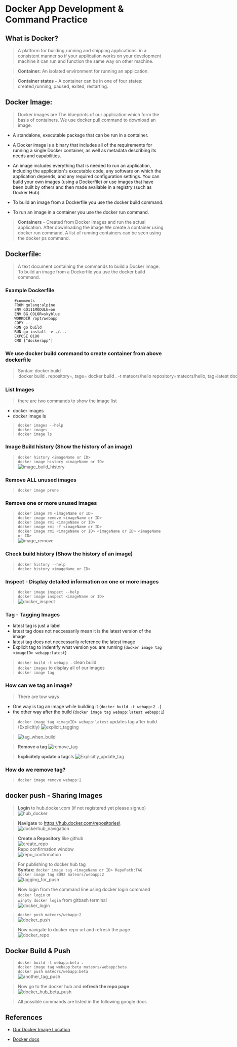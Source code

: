 # Docker App Development & Command Practice

## What is Docker?
> A platform for building,running and shipping applications. in a consistent manner so if your application works on your development machine it can run and function the same way on other machine.

> **Container:** An isolated environment for running an application.

> **Container states** – A container can be in one of four states: created,running, paused, exited, restarting.

## Docker Image: 
> Docker images are The blueprints of our application which form the basis of containers. We use docker pull command to download an image.

* A standalone, executable package that can be run in a container.

* A Docker image is a binary that includes all of the requirements for running a single Docker container, as well as metadata describing its needs and capabilities.

* An image includes everything that is needed to run an application, including the application's executable code, any software on which the application depends, and any required configuration settings. You can build your own images (using a Dockerfile) or use images that have been built by others and then made available in a registry (such as Docker Hub).

* To build an image from a Dockerfile you use the docker build command.

* To run an image in a container you use the docker run command.


> **Containers** - Created from Docker images and run the actual application. After downloading the image We create a container using docker run command. A list of running containers can be seen using the docker ps command.

## Dockerfile:
> A text document containing the commands to build a Docker image.\
> To build an image from a Dockerfile you use the docker build command.

### Example Dockerfile
```
    #comments
    FROM golang:alpine
    ENV GO111MODULE=on
    ENV BG_COLOR=skyblue
    WORKDIR /opt/webapp
    COPY . .
    RUN go build
    RUN go install -v ./...
    EXPOSE 8180
    CMD ["dockerapp"]
```

### We use docker build command to create container from above dockerfile
> Syntax: docker build <dockerFile> <option> <path>\
> `docker build .` repository=<none>, tage=<none>\
> `docker build . -t mateors/hello` repository=mateors/hello, tag=latest\
> `docker build . -t mateors/hello:1` repository=mateors/hello, tag=1\
> `docker build -f Dockerfile.dev -t helloWorld` repository=helloWorld, tag=latest\
> `docker build -f Dockerfile.dev -t helloWorld:1` repository=helloWorld, tag=1

### List Images
> there are two commands to show the image list
* docker images
* docker image ls

> `docker images --help`\
> `docker images`\
> `docker image ls`

### Image Build history (Show the history of an image)
> `docker history <imageName or ID>`\
> `docker image history <imageName or ID>`\
![image_build_history](./screenshots/image_build_history.png)

### Remove ALL unused images
> `docker image prune`

### Remove one or more unused images
> `docker image rm <imageName or ID>`\
> `docker image remove <imageName or ID>`\
> `docker image rmi <imageName or ID>`\
> `docker image rmi -f <imageName or ID>`\
> `docker image rmi <imageName or ID> <imageName or ID> <imageName or ID>`\
![image_remove](./screenshots/image_remove.png)

### Check build history (Show the history of an image)
> `docker history --help`\
> `docker history <imageName or ID>`

### Inspect - Display detailed information on one or more images
> `docker image inspect --help`\
> `docker image inspect <imageName or ID>`\
![docker_inspect](./screenshots/docker_inspect.png)

### Tag - Tagging Images
* latest tag is just a label
* latest tag does not neccessarily mean it is the latest version of the image
* latest tag does not neccessarily reference the latest image
* Explicit tag to indentify what version you are running (`docker image tag <imageID> webapp:latest`)

> `docker build -t webapp .` clean build\
> `docker images` to display all of our images\
> `docker image tag`

### How can we tag an image?
> There are tow ways
* One way is tag an image while building it (`docker build -t webapp:2 .`)
* the other way after the build (`docker image tag webapp:latest webapp:1`)

> `docker image tag <imageID> webapp:latest` updates tag after build (Explicitly)
![explicit_tagging](./screenshots/explicit_tagging.png)


> ![tag_when_build](./screenshots/tag_when_build.png)

> **Remove a tag**
![remove_tag](./screenshots/remove_tag.png)

> **Explicitely update a tag**cls
![Explicitly_update_tag](./screenshots/Explicitly_Epdate_Tag.png)

### How do we remove tag?
> `docker image remove webapp:2`

## docker push - Sharing Images
> **Login** to hub.docker.com (if not registered yet please signup)\
![hub_docker](./screenshots/hub_docker.png)

> **Navigate** to https://hub.docker.com/repositories\
![dockerhub_navigation](./screenshots/dockerhub_navigation.png)

> **Create a Repository** like github\
![create_repo](./screenshots/create_repo.png)\
> Repo confirmation window\
![repo_confirmation](./screenshots/repo_confirmation.png)

> For publishing to docker hub tag\
> **Syntax:** `docker image tag <imageName or ID> RepoPath:TAG`\
> `docker image tag 8d92 mateors/webapp:2`\
> ![tagging_for_push](./screenshots/tagging_for_push.png)

> Now login from the command line using docker login command
> `docker login` or \
> `winpty docker login` from gitbash terminal \
> ![docker_login](./screenshots/docker_login.png)

> `docker push mateors/webapp:2` \
> ![docker_push](./screenshots/docker_push.png)

> Now navigate to docker repo url and refresh the page\
> ![docker_repo](./screenshots/docker_repo.png)

## Docker Build & Push
> `docker build -t webapp:beta .`\
> `docker image tag webapp:beta mateors/webapp:beta`\
> `docker push mateors/webapp:beta`\
> ![another_tag_push](./screenshots/another_tag_push.png)

> Now go to the docker hub and **refresh the repo page**
> ![docker_hub_beta_push](./screenshots/docker_hub_beta_push.png)

> All possible commands are listed in the following google docs

## References
* [Our Docker Image Location](https://hub.docker.com/r/mateors/webapp)

* [Docker docs](https://docs.google.com/document/d/1aXqP3HGMoaD-zOfmsQFjbuMB13LMNEVg1bZNuBtM-wM/edit?usp=sharing)